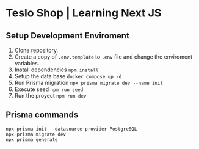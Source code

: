 # Teslo Shop | Learning Next JS

## Setup Development Enviroment
1. Clone repository.
2. Create a copy of ```.env.template``` to ```.env``` file and change the enviroment variables.
3. Install dependencies ```npm install```
4. Setup the data base ```docker compose up -d```
5. Run Prisma migration ```npx prisma migrate dev --name init```
6. Execute seed ```npm run seed```
7. Run the proyect ```npm run dev```

## Prisma commands
```
npx prisma init --datasource-provider PostgreSQL
npx prisma migrate dev
npx prisma generate
```